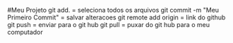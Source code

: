 #Meu Projeto
git add. = seleciona todos os arquivos
git commit -m "Meu Primeiro Commit" = salvar alteracoes
git remote add origin = link do github
git push =  enviar para o git hub
git pull = puxar do git hub para o meu computador
